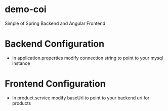 # demo-coi
Simple of Spring Backend and Angular Frontend

# Backend Configuration

  - In application.properties modify connection string to point to your mysql instance
  
# Frontend Configuration
  
  - In product.service modify baseUrl to point to your backend uri for products
